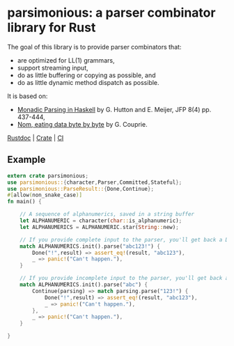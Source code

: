 # parsimonious: a parser combinator library for Rust

The goal of this library is to provide parser combinators that:

* are optimized for LL(1) grammars,
* support streaming input,
* do as little buffering or copying as possible, and
* do as little dynamic method dispatch as possible.

It is based on:

* [Monadic Parsing in Haskell](http://www.cs.nott.ac.uk/~pszgmh/pearl.pdf) by G. Hutton and E. Meijer, JFP 8(4) pp. 437-444,
* [Nom, eating data byte by byte](https://github.com/Geal/nom) by G. Couprie.

[Rustdoc](http://asajeffrey.github.io/parsimonious) |
[Crate](https://crates.io/crates/parsimonious) |
[CI](https://travis-ci.org/asajeffrey/parsimonious)

## Example

```rust
extern crate parsimonious;
use parsimonious::{character,Parser,Committed,Stateful};
use parsimonious::ParseResult::{Done,Continue};
#[allow(non_snake_case)]
fn main() {

    // A sequence of alphanumerics, saved in a string buffer
    let ALPHANUMERIC = character(char::is_alphanumeric);
    let ALPHANUMERICS = ALPHANUMERIC.star(String::new);

    // If you provide complete input to the parser, you'll get back a Done response:
    match ALPHANUMERICS.init().parse("abc123!") {
        Done("!",result) => assert_eq!(result, "abc123"),
        _ => panic!("Can't happen."),
    }

    // If you provide incomplete input to the parser, you'll get back a Continue response:
    match ALPHANUMERICS.init().parse("abc") {
        Continue(parsing) => match parsing.parse("123!") {
            Done("!",result) => assert_eq!(result, "abc123"),
            _ => panic!("Can't happen."),
        },
        _ => panic!("Can't happen."),
    }

}
```
